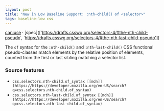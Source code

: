 ```yaml
---
layout: post
title: "New in Low Baseline Support: :nth-child() of <selector>"
tags: baseline-low css
---
```


[caniuse](https://caniuse.com/?search=nth-child-of) · [spec](['https://drafts.csswg.org/selectors-4/#the-nth-child-pseudo', 'https://drafts.csswg.org/selectors-4/#the-nth-last-child-pseudo'])

The `of` syntax for the `:nth-child()` and `:nth-last-child()` CSS functional pseudo-classes match elements by the relative position of elements, counted from the first or last sibling matching a selector list.

### Source features

- ``css.selectors.nth-child.of_syntax [[mdn]](https://https://developer.mozilla.org/en-US/search?q=css.selectors.nth-child.of_syntax)``
- ``css.selectors.nth-last-child.of_syntax [[mdn]](https://https://developer.mozilla.org/en-US/search?q=css.selectors.nth-last-child.of_syntax)``
